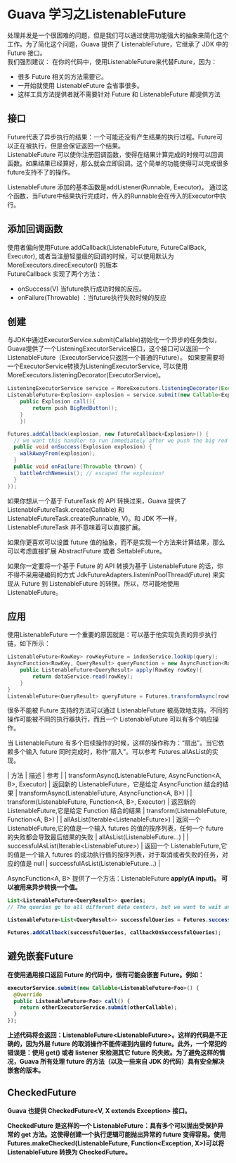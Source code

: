 # Guava 学习之ListenableFuture   
处理并发是一个很困难的问题，但是我们可以通过使用功能强大的抽象来简化这个工作。为了简化这个问题，Guava 提供了 ListenableFuture，它继承了 JDK 中的 Future 接口。     
我们强烈建议： 在你的代码中，使用ListenableFuture来代替Future，因为：   
* 很多 Future 相关的方法需要它。     
* 一开始就使用 ListenableFuture 会省事很多。     
* 这样工具方法提供者就不需要针对 Future 和 ListenableFuture 都提供方法     

## 接口
Future代表了异步执行的结果：一个可能还没有产生结果的执行过程。Future可以正在被执行，但是会保证返回一个结果。    
ListenableFuture 可以使你注册回调函数，使得在结果计算完成的时候可以回调函数。如果结果已经算好，那么就会立即回调。这个简单的功能使得可以完成很多future支持不了的操作。    

ListenableFuture 添加的基本函数是addListener(Runnable, Executor)。 通过这个函数，当Future中结果执行完成时，传入的Runnable会在传入的Executor中执行。     

## 添加回调函数
使用者偏向使用Future.addCallback(ListenableFuture<V>, FutureCallBack<V>, Executor), 或者当注册轻量级的回调的时候，可以使用默认为MoreExecutors.direcExecutor() 的版本    
FutureCallback<V> 实现了两个方法：     
* onSuccess(V) 当future执行成功时候的反应。    
* onFailure(Throwable) ：当future执行失败时候的反应    

## 创建   
与JDK中通过ExecutorService.submit(Callable)初始化一个异步的任务类似，Guava提供了一个ListeningExecutorService接口，这个接口可以返回一个ListenableFuture（ExecutorService只返回一个普通的Future）。 如果要需要将一个ExecutorService转换为ListeningExecutorService, 可以使用MoreExecutors.listeningDecorator(ExecutorService)。      
```Java
ListeningExecutorService service = MoreExecutors.listeningDecorator(Executors.newFixedThreadPool(10));
ListenableFuture<Explosion> explosion = service.submit(new Callable<Explosion>(){
    public Explosion call(){
        return push BigRedButton();
    }
    })

Futures.addCallback(explosion, new FutureCallback<Explosion>() {
  // we want this handler to run immediately after we push the big red button!
  public void onSuccess(Explosion explosion) {
    walkAwayFrom(explosion);
  }
  public void onFailure(Throwable thrown) {
    battleArchNemesis(); // escaped the explosion!
  }
});
```
如果你想从一个基于 FutureTask 的 API 转换过来，Guava 提供了 ListenableFutureTask.create(Callable<V>) 和 ListenableFutureTask.create(Runnable, V)。和 JDK 不一样，ListenableFutureTask 并不意味着可以直接扩展。    

如果你更喜欢可以设置 future 值的抽象，而不是实现一个方法来计算结果，那么可以考虑直接扩展 AbstractFuture<V> 或者 SettableFuture。    

如果你一定要将一个基于 Future 的 API 转换为基于 ListenableFuture 的话，你不得不采用硬编码的方式 JdkFutureAdapters.listenInPoolThread(Future) 来实现从 Future 到 ListenableFuture 的转换。所以，尽可能地使用 ListenableFuture。   

## 应用
使用ListenableFuture 一个重要的原因就是：可以基于他实现负责的异步执行链，如下所示：   
```Java
ListenableFuture<RowKey> rowKeyFuture = indexService.lookUp(query);
AsyncFunction<RowKey, QueryResult> queryFunction = new AsyncFunction<RowKey, QueryResult>(){
    public ListenableFuture<QueryResult> apply(RowKey rowKey){
        return dataService.read(rowKey);
    }
}
ListenableFuture<QueryResult> queryFuture = Futures.transformAsync(rowKeyFuture, queryFunction, queryExecutor);
```   

很多不能被 Future 支持的方法可以通过 ListenableFuture 被高效地支持。不同的操作可能被不同的执行器执行，而且一个 ListenableFuture 可以有多个响应操作。

当 ListenableFuture 有多个后续操作的时候，这样的操作称为：“扇出”。当它依赖多个输入 future 同时完成时，称作“扇入”。可以参考 Futures.allAsList的实现。    

| 方法                                                               | 描述                                                                                                               | 参考                                                     |
| transformAsync(ListenableFuture<A>, AsyncFunction<A, B>, Executor) | 返回新的 ListenableFuture，它是给定 AsyncFunction 结合的结果                                                       | transformAsync(ListenableFuture<A>, AsyncFunction<A, B>) |
| transform(ListenableFuture<A>, Function<A, B>, Executor)           | 返回新的 ListenableFuture,它是给定 Function 结合的结果                                                             | transform(ListenableFuture<A>, Function<A, B>)           |
| allAsList(Iterable<ListenableFuture<V>>)                           | 返回一个 ListenableFuture,它的值是一个输入 futures 的值的按序列表，任何一个 future 的失败都会导致最后结果的失败    | allAsList(ListenableFuture<V>...)                        |
| successfulAsList(Iterable<ListenableFuture<V>>)                    | 返回一个 ListenableFuture,它的值是一个输入 futures 的成功执行值的按序列表，对于取消或者失败的任务，对应的值是 null | successfulAsList(ListenableFuture<V>...)                                                         |

AsyncFunction<A, B> 提供了一个方法：ListenableFuture<B> apply(A input)。 可以被用来异步转换一个值。     

```Java
List<ListenableFuture<QueryResult>> queries;
// The queries go to all different data centers, but we want to wait until they're all done or failed.

ListenableFuture<List<QueryResult>> successfulQueries = Futures.successfulAsList(queries);

Futures.addCallback(successfulQueries, callbackOnSuccessfulQueries);
```   

## 避免嵌套Future
在使用通用接口返回 Future 的代码中，很有可能会嵌套 Future。例如：   
```Java
executorService.submit(new Callable<ListenableFuture<Foo>() {
  @Override
  public ListenableFuture<Foo> call() {
    return otherExecutorService.submit(otherCallable);
  }
});
```  
上述代码将会返回：ListenableFuture<ListenableFuture<Foo>>。这样的代码是不正确的，因为外层 future 的取消操作不能传递到内层的 future。此外，一个常犯的错误是：使用 get() 或者 listener 来检测其它 future 的失败。为了避免这样的情况，Guava 所有处理 future 的方法（以及一些来自 JDK 的代码）具有安全解决嵌套的版本。   

## CheckedFuture  
 Guava 也提供 CheckedFuture<V, X extends Exception> 接口。     

CheckedFuture 是这样的一个 ListenableFuture：具有多个可以抛出受保护异常的 get 方法。这使得创建一个执行逻辑可能抛出异常的 future 变得容易。使用 Futures.makeChecked(ListenableFuture<V>, Function<Exception, X>)可以将 ListenableFuture 转换为 CheckedFuture。